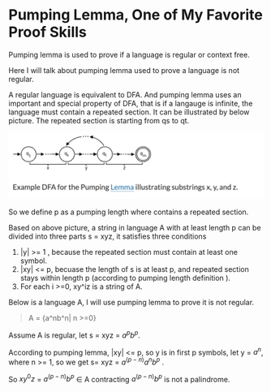 # Pumping Lemma, One of My Favorite Proof Skills

Pumping lemma is used to prove if a language is regular or context free. 

Here I will talk about pumping lemma used to prove a language is not regular. 

A regular language is equivalent to DFA. And pumping lemma uses an important and special property of DFA, that is if a langauge is infinite, the language must contain a repeated section. It can be illustrated by below picture. The repeated section is starting from qs to qt. 

![](pumping-lemma.png)

So we define p as a pumping length where contains a repeated section. 

Based on above picture, a string in language A with at least length p  can be divided into three parts s = xyz, it satisfies three conditions

1. |y| >= 1 , because the repeated section must contain at least one symbol. 
2. |xy| <= p,  becuase the length of s is at least p, and repeated section stays within length p (according to pumping length definition ). 
3. For each i >=0, xy^iz is a string of A. 


Below is a language A, I will use pumping lemma to prove it is not regular. 

> A = {a^nb^n| n >=0} 

Assume A is regular, let s = xyz = ${a^pb^p}$.

According to pumping lemma, |xy| <= p, so y is in first p symbols, let y = $a^n$, where n >= 1, so we get s= xyz = ${a^{(p-n)}a^nb^p}$ .

So $xy^0z$ = ${a^{(p-n)}b^p}$ $\in$ A contracting ${a^{(p-n)}b^p}$ is not a palindrome.  



